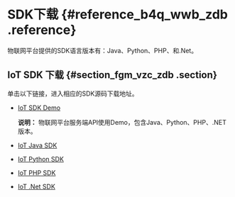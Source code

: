 # SDK下载 {#reference_b4q_wwb_zdb .reference}

物联网平台提供的SDK语言版本有：Java、Python、PHP、和.Net。

## IoT SDK 下载 {#section_fgm_vzc_zdb .section}

单击以下链接，进入相应的SDK源码下载地址。

-   [IoT SDK Demo](https://github.com/aliyun/iotx-api-demo)

    **说明：** 物联网平台服务端API使用Demo，包含Java、Python、PHP、.NET版本。

-   [IoT Java SDK](https://github.com/aliyun/aliyun-openapi-java-sdk/tree/master/aliyun-java-sdk-iot)
-   [IoT Python SDK](https://github.com/aliyun/aliyun-openapi-python-sdk/tree/master/aliyun-python-sdk-iot)
-   [IoT PHP SDK](https://github.com/aliyun/aliyun-openapi-php-sdk/tree/master/aliyun-php-sdk-iot)
-   [IoT .Net SDK](https://github.com/aliyun/aliyun-openapi-net-sdk/tree/master/aliyun-net-sdk-iot)

